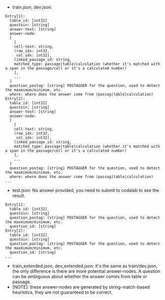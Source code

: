 - train.json, dev.json:
```
Entry[1]:
  table_id: [int32]
  questoin: [string]
  answer-text: [string]
  answer-node:
  [
    [
    cell-text: string,
    (row_idx: int32,
     col_idx: int32),
    linked_passage_id: string,
    matched_type: passage|table|calculation (whether it's matched with a span in the passage/cell or it's a calculated number)
    ],
    ...
  ]
  question_postag: [string] POSTAGGER for the question, used to detect the maxmimum/minimum, etc.
  where: where does the answer come from (passag|table|calculation)
Entry[2]:
  table_id: [int32]
  questoin: [string]
  answer-text: [string]
  answer-node:
  [
    [
    cell-text: string,
    (row_idx: int32,
     col_idx: int32),
    linked_passage_id: string,
    matched_type: passage|table|calculation (whether it's matched with a span in the passage/cell or it's a calculated number)
    ],
    ...
  ]
  question_postag: [string] POSTAGGER for the question, used to detect the maxmimum/minimum, etc.
  where: where does the answer come from (passag|table|calculation) 
...
```
- test.json: No answer provided, you need to submit to codalab to see the result.
```
Entry[1]:
  table_id: [int32]
  questoin: [string]
  question_postag: [string] POSTAGGER for the question, used to detect the maxmimum/minimum, etc.
  question_id: [string]
Entry[2]:
  table_id: [int32]
  questoin: [string]
  question_postag: [string] POSTAGGER for the question, used to detect the maxmimum/minimum, etc.
  question_id: [string]
...
```
- train_extended.json, dev_extended.json: it's the same as train/dev.json, the only difference is there are more potential answer-nodes. A question can be ambiguous about whether the answer comes from table or passage.
- [NOTE]: these answer-nodes are generated by string-match-based heuristics, they are not guaranteed to be correct.
